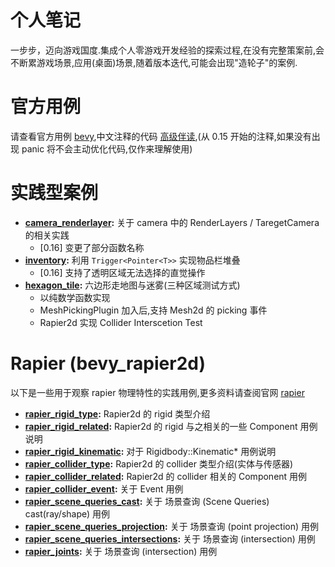 # 个人笔记

一步步，迈向游戏国度.集成个人零游戏开发经验的探索过程,在没有完整策案前,会不断累游戏场景,应用(桌面)场景,随着版本迭代,可能会出现"造轮子"的案例.

# 官方用例 
请查看官方用例 [bevy](https://bevyengine.org/),中文注释的代码 [高级伴读](https://github.com/byronzr/learn_bevy/tree/main/examples),(从 0.15 开始的注释,如果没有出现 panic 将不会主动优化代码,仅作来理解使用)

# 实践型案例
* **[camera_renderlayer](https://github.com/byronzr/learn_bevy/tree/main/examples/byronzr/camera_renderlayer.rs):** 关于 camera 中的 RenderLayers / TaregetCamera 的相关实践
    * [0.16] 变更了部分函数名称
* **[inventory](https://github.com/byronzr/learn_bevy/tree/main/examples/byronzr/inventory.rs):** 利用 `Trigger<Pointer<T>>` 实现物品栏堆叠
    * [0.16] 支持了透明区域无法选择的直觉操作
* **[hexagon_tile](https://github.com/byronzr/learn_bevy/tree/main/examples/byronzr/hexagon_tile):** 六边形走地图与迷雾(三种区域测试方式)
    * 以纯数学函数实现
    * MeshPickingPlugin 加入后,支持 Mesh2d 的 picking 事件
    * Rapier2d 实现 Collider Interscetion Test
    
# Rapier (bevy_rapier2d) 

以下是一些用于观察 rapier 物理特性的实践用例,更多资料请查阅官网 [rapier](https://rapier.rs/)

* **[rapier_rigid_type](https://github.com/byronzr/learn_bevy/tree/main/examples/rapier2d/rigid_type.rs):** Rapier2d 的 rigid 类型介绍
* **[rapier_rigid_related](https://github.com/byronzr/learn_bevy/tree/main/examples/rapier2d/rigid_related.rs):** Rapier2d 的 rigid 与之相关的一些 Component 用例说明
* **[rapier_rigid_kinematic](https://github.com/byronzr/learn_bevy/tree/main/examples/rapier2d/rigid_kinematic.rs):** 对于 Rigidbody::Kinematic* 用例说明
* **[rapier_collider_type](https://github.com/byronzr/learn_bevy/tree/main/examples/rapier2d/collider_type.rs):** Rapier2d 的 collider 类型介绍(实体与传感器)
* **[rapier_collider_related](https://github.com/byronzr/learn_bevy/tree/main/examples/rapier2d/collider_related.rs):** Rapier2d 的 collider 相关的 Component 用例
* **[rapier_collider_event](https://github.com/byronzr/learn_bevy/tree/main/examples/rapier2d/collider_event.rs):** 关于 Event  用例
* **[rapier_scene_queries_cast](https://github.com/byronzr/learn_bevy/tree/main/examples/rapier2d/scene_queries_cast.rs):** 关于 场景查询 (Scene Queries) cast(ray/shape) 用例
* **[rapier_scene_queries_projection](https://github.com/byronzr/learn_bevy/tree/main/examples/rapier2d/scene_queries_projection.rs):** 关于 场景查询 (point projection) 用例
* **[rapier_scene_queries_intersections](https://github.com/byronzr/learn_bevy/tree/main/examples/rapier2d/scene_queries_intersections.rs):** 关于 场景查询 (intersection) 用例
* **[rapier_joints](https://github.com/byronzr/learn_bevy/tree/main/examples/rapier2d/joints.rs):** 关于 场景查询 (intersection) 用例
	
	





